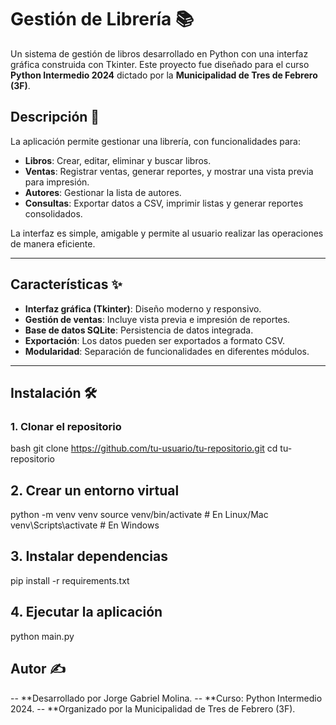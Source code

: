 # Gestión de Librería 📚

Un sistema de gestión de libros desarrollado en Python con una interfaz gráfica construida con Tkinter. Este proyecto fue diseñado para el curso **Python Intermedio 2024** dictado por la **Municipalidad de Tres de Febrero (3F)**.

## Descripción 📖

La aplicación permite gestionar una librería, con funcionalidades para:
- **Libros**: Crear, editar, eliminar y buscar libros.
- **Ventas**: Registrar ventas, generar reportes, y mostrar una vista previa para impresión.
- **Autores**: Gestionar la lista de autores.
- **Consultas**: Exportar datos a CSV, imprimir listas y generar reportes consolidados.

La interfaz es simple, amigable y permite al usuario realizar las operaciones de manera eficiente.

---

## Características ✨

- **Interfaz gráfica (Tkinter)**: Diseño moderno y responsivo.
- **Gestión de ventas**: Incluye vista previa e impresión de reportes.
- **Base de datos SQLite**: Persistencia de datos integrada.
- **Exportación**: Los datos pueden ser exportados a formato CSV.
- **Modularidad**: Separación de funcionalidades en diferentes módulos.

---

## Instalación 🛠️

### 1. Clonar el repositorio
bash
git clone https://github.com/tu-usuario/tu-repositorio.git
cd tu-repositorio

## 2. Crear un entorno virtual
python -m venv venv
source venv/bin/activate    # En Linux/Mac
venv\Scripts\activate       # En Windows

## 3. Instalar dependencias
pip install -r requirements.txt

## 4. Ejecutar la aplicación
python main.py


## Autor ✍️
-- **Desarrollado por Jorge Gabriel Molina.
-- **Curso: Python Intermedio 2024.
-- **Organizado por la Municipalidad de Tres de Febrero (3F).

